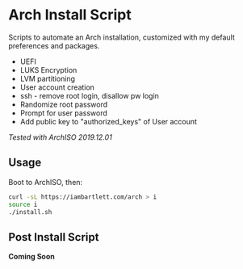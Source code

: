 # Arch Install Script
Scripts to automate an Arch installation, customized with my default preferences and packages.

* UEFI
* LUKS Encryption
* LVM partitioning
* User account creation
* ssh - remove root login, disallow pw login
* Randomize root password
* Prompt for user password
* Add public key to "authorized_keys" of User account

_Tested with ArchISO 2019.12.01_

## Usage

Boot to ArchISO, then:

```bash
curl -sL https://iambartlett.com/arch > i
source i
./install.sh
```

## Post Install Script

**Coming Soon**

